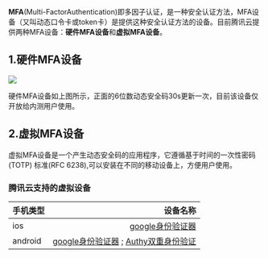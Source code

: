 **MFA**(Multi-FactorAuthentication)即多因子认证，是一种安全认证方法，MFA设备（又叫动态口令卡或token卡）是提供这种安全认证方法的设备。目前腾讯云提供两种MFA设备：**硬件MFA设备**和**虚拟MFA设备**。


## 1.硬件MFA设备
![](https://mc.qcloudimg.com/static/img/e5fd0f764b6a40626557beb032a4d6b2/image.png)

硬件MFA设备如上图所示，正面的6位数动态安全码30s更新一次，目前该设备仅开放给内测用户使用。
## 2.虚拟MFA设备

虚拟MFA设备是一个产生动态安全码的应用程序，它遵循基于时间的一次性密码 (TOTP) 标准(RFC 6238),可以安装在不同的移动设备上，方便用户使用。

### 腾讯云支持的虚拟设备


| 手机类型      | 设备名称 |
| --------- | -----:|
| ios     | [google身份验证器](https://itunes.apple.com/us/app/google-authenticator/id388497605?mt=8)|
| android         |   [google身份验证器](https://itunes.apple.com/us/app/google-authenticator/id388497605?mt=8) ; [Authy双重身份验证](http://sj.qq.com/myapp/detail.htm?apkName=com.authy.authy) |


